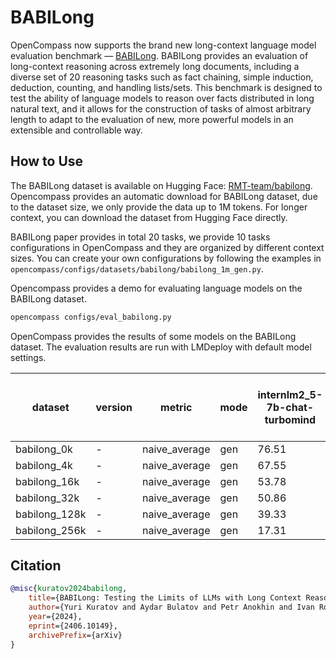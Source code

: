 # BABILong
OpenCompass now supports the brand new long-context language model evaluation benchmark — [BABILong](https://arxiv.org/pdf/2406.10149). BABILong provides an evaluation of long-context reasoning across extremely long documents, including a diverse set of 20 reasoning tasks such as fact chaining, simple induction, deduction, counting, and handling lists/sets. This benchmark is designed to test the ability of language models to reason over facts distributed in long natural text, and it allows for the construction of tasks of almost arbitrary length to adapt to the evaluation of new, more powerful models in an extensible and controllable way.



## How to Use
The BABILong dataset is available on Hugging Face: [RMT-team/babilong](https://huggingface.co/datasets/RMT-team/babilong). Opencompass provides an automatic download for BABILong dataset, due to the dataset size, we only provide the data up to 1M tokens. For longer context, you can download the dataset from Hugging Face directly.

BABILong paper provides in total 20 tasks, we provide 10 tasks configurations in OpenCompass and they are organized by different context sizes. You can create your own configurations by following the examples in `opencompass/configs/datasets/babilong/babilong_1m_gen.py`.

Opencompass provides a demo for evaluating language models on the BABILong dataset.

```bash
opencompass configs/eval_babilong.py
```
OpenCompass provides the results of some models on the BABILong dataset. The evaluation results are run with LMDeploy with default model settings.

| dataset | version | metric | mode | internlm2_5-7b-chat-turbomind | qwen2.5-7b-instruct-turbomind | llama-3_1-8b-instruct-turbomind | ministral-8B-instruct-2410-turbomind |
|----- | ----- | ----- | ----- | ----- | ----- | ----- | -----|
| babilong_0k | - | naive_average | gen | 76.51 | 80.25 | 76.44 | 76.40 |
| babilong_4k | - | naive_average | gen | 67.55 | 70.35 | 67.41 | 67.92 |
| babilong_16k | - | naive_average | gen | 53.78 | 65.83 | 60.26 | 56.58 |
| babilong_32k | - | naive_average | gen | 50.86 | 62.66 | 59.56 | 53.52 |
| babilong_128k | - | naive_average | gen | 39.33 | 27.79 | 52.01 | 3.20 |
| babilong_256k | - | naive_average | gen | 17.31 | 7.30 | 23.35 | 9.50 |

## Citation

```bibtex
@misc{kuratov2024babilong,
    title={BABILong: Testing the Limits of LLMs with Long Context Reasoning-in-a-Haystack}, 
    author={Yuri Kuratov and Aydar Bulatov and Petr Anokhin and Ivan Rodkin and Dmitry Sorokin and Artyom Sorokin and Mikhail Burtsev},
    year={2024},
    eprint={2406.10149},
    archivePrefix={arXiv}
}
```
